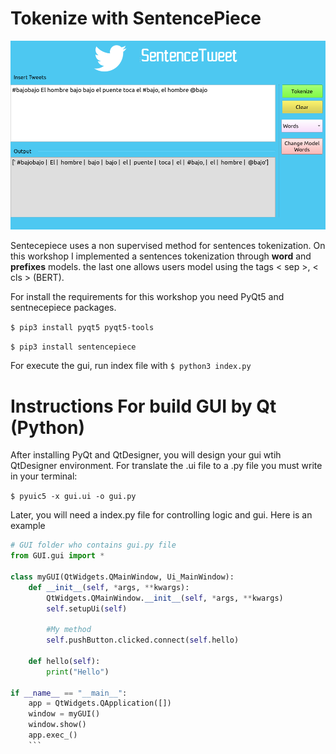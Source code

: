# Tokenize with SentencePiece

![](screenshot.png)

Sentecepiece uses a non supervised method for sentences tokenization. On this workshop I implemented a sentences tokenization through <b>word</b> and <b>prefixes</b> models. the last one allows users model using the tags < sep >, < cls > (BERT).

For install the requirements for this workshop you need PyQt5 and sentnecepiece packages.

`$ pip3 install pyqt5 pyqt5-tools`

`$ pip3 install sentencepiece`

For execute the gui, run index file with `$ python3 index.py`

# Instructions For build GUI by Qt (Python)

After installing PyQt and QtDesigner, you will design your gui wtih QtDesigner environment. For translate the .ui file to a .py file you must write in your terminal: 

`$ pyuic5 -x gui.ui -o gui.py`

Later, you will need a index.py file for controlling logic and gui. Here is an example

```python
# GUI folder who contains gui.py file
from GUI.gui import *

class myGUI(QtWidgets.QMainWindow, Ui_MainWindow):
	def __init__(self, *args, **kwargs):
		QtWidgets.QMainWindow.__init__(self, *args, **kwargs)
		self.setupUi(self)
    
		#My method
		self.pushButton.clicked.connect(self.hello)
	
	def hello(self):
		print("Hello")

if __name__ == "__main__":
    app = QtWidgets.QApplication([])
    window = myGUI()
    window.show()
    app.exec_()
    ```
